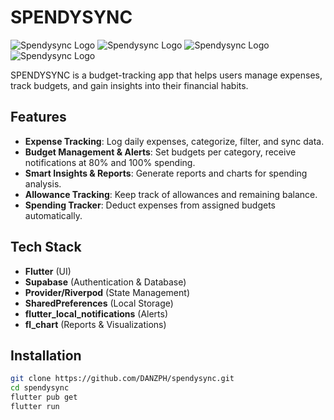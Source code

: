 # SPENDYSYNC
![Spendysync Logo](https://i.ibb.co/gLQm9xPr/Screenshot-20250311-114210.jpg)
![Spendysync Logo](https://i.ibb.co/0jGjvRKT/Screenshot-20250311-105730.jpg)
![Spendysync Logo](https://i.ibb.co/VcjJvmB0/Screenshot-20250311-093729.jpg)
![Spendysync Logo](https://i.ibb.co/pvBZ3Ky2/Screenshot-20250311-105803.jpg)


SPENDYSYNC is a budget-tracking app that helps users manage expenses, track budgets, and gain insights into their financial habits.

## Features
- **Expense Tracking**: Log daily expenses, categorize, filter, and sync data.
- **Budget Management & Alerts**: Set budgets per category, receive notifications at 80% and 100% spending.
- **Smart Insights & Reports**: Generate reports and charts for spending analysis.
- **Allowance Tracking**: Keep track of allowances and remaining balance.
- **Spending Tracker**: Deduct expenses from assigned budgets automatically.

## Tech Stack
- **Flutter** (UI)
- **Supabase** (Authentication & Database)
- **Provider/Riverpod** (State Management)
- **SharedPreferences** (Local Storage)
- **flutter_local_notifications** (Alerts)
- **fl_chart** (Reports & Visualizations)

## Installation
```sh
git clone https://github.com/DANZPH/spendysync.git
cd spendysync
flutter pub get
flutter run
